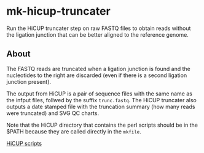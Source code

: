 # mk-hicup-truncater

Run the HiCUP truncater step on raw FASTQ files to obtain reads without the ligation junction that can be better aligned to the reference genome. 

## About ##

The FASTQ reads are truncated when a ligation junction is found and the nucleotides to the right are discarded (even if there is a second ligation junction present).

The output from HiCUP is a pair of sequence files with the same name as the infput files, follwed by the suffix `trunc.fastq`. The HiCUP truncater also outputs a date stamped file with the truncation summary (how  many reads were truncated) and SVG QC charts.

Note that the HiCUP directory that contains the perl scripts should be in the $PATH because they are called directly in the `mkfile`.

[HiCUP scripts](https://www.bioinformatics.babraham.ac.uk/projects/hicup/scripts_description/)

